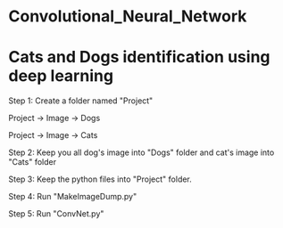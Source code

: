 # Convolutional_Neural_Network
# Cats and Dogs identification using deep learning

Step 1:
Create a folder named "Project"

Project -> Image -> Dogs

Project -> Image -> Cats

Step 2: Keep you all dog's image into "Dogs" folder and cat's image into "Cats" folder

Step 3: Keep the python files into "Project" folder.

Step 4: Run "MakeImageDump.py"

Step 5: Run "ConvNet.py"
